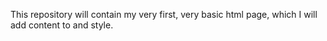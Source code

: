 This repository will contain my very first, very basic html page, which I will add content to and style.
